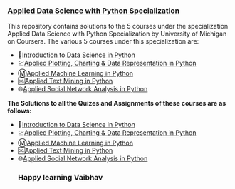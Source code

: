 ### [Applied Data Science with Python Specialization](https://www.coursera.org/programs/jecrc-university-ma-mmj0q/browse?productId=xKZ-Rh0LEeaVXQ4hxYGBZw&productType=s12n&query=applied+data+science+with&showMiniModal=true)
This repository contains solutions to the 5 courses under the specialization Applied Data Science with Python Specialization by University of Michigan on Coursera.
The various 5 courses under this specialization are:
<ul>
<li>🔰<a href="https://www.coursera.org/learn/python-data-analysis/home/welcome">Introduction to Data Science in Python</a></li>
<li>💹<a href="https://www.coursera.org/learn/python-plotting/home/welcome">Applied Plotting, Charting & Data Representation in Python</a></li>
<li>Ⓜ<a href="https://www.coursera.org/learn/python-machine-learning/home/welcome">Applied Machine Learning in Python</a></li>
<li>🆒<a href="https://www.coursera.org/learn/python-text-mining/home/welcome">Applied Text Mining in Python</a></li>
<li>🌐<a href="https://www.coursera.org/learn/python-social-network-analysis/home/welcome">Applied Social Network Analysis in Python</a></li>
</ul>
<b>The Solutions to all the Quizes and Assignments of these courses are as follows:</b>
<ul>
<li>🔰<a href="https://github.com/Vaibhavabhaysharma/Introduction-to-Data-Science-with-Python-Coursera">Introduction to Data Science in Python</a></li>
<li>💹<a href="https://github.com/Vaibhavabhaysharma/Applied_Plotting_Charting_and_Data_Representation_in_Python">Applied Plotting, Charting & Data Representation in Python</a></li>
<li>Ⓜ<a href="https://github.com/Vaibhavabhaysharma/Coursera-Applied-Machine-Learning-with-Python-">Applied Machine Learning in Python</a></li>
<li>🆒<a href="https://github.com/Vaibhavabhaysharma/Applied-Text-Mining-in-Python">Applied Text Mining in Python</a></li>
<li>🌐<a href="https://github.com/Vaibhavabhaysharma/Applied-Social-Network-Analysis-in-Python">Applied Social Network Analysis in Python</a></li>  

### Happy learning Vaibhav
